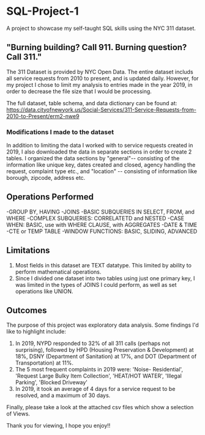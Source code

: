 # SQL-Project-1
A project to showcase my self-taught SQL skills using the NYC 311 dataset.

## "Burning building? Call 911. Burning question? Call 311."
The 311 Dataset is provided by NYC Open Data. The entire dataset includs all service requests from 2010 to present, and is updated daily. However, for my project I chose to limit my analysis to entries made in the year 2019, in order to decrease the file size that I would be processing. 

The full dataset, table schema, and data dictionary can be found at: https://data.cityofnewyork.us/Social-Services/311-Service-Requests-from-2010-to-Present/erm2-nwe9

### Modifications I made to the dataset
In addition to limiting the data I worked with to service requests created in 2019, I also downloaded the data in separate sections in order to create 2 tables. I organized the data sections by "general"-- consisting of the information like unique key, dates created and closed, agency handling the request, complaint type etc., and "location" -- consisting of information like borough, zipcode, address etc.

## Operations Performed
-GROUP BY, HAVING
-JOINS
-BASIC SUBQUERIES IN SELECT, FROM, and WHERE
-COMPLEX SUBQUERIES: CORRELATETD and NESTED
-CASE WHEN: BASIC, use with WHERE CLAUSE, with AGGREGATES
-DATE & TIME
-CTE or TEMP TABLE
-WINDOW FUNCTIONS: BASIC, SLIDING, ADVANCED

## Limitations
1. Most fields in this dataset are TEXT datatype. This limited by ability to perform mathematical operations.
2. Since I divided one dataset into two tables using just one primary key, I was limited in the types of JOINS I could perform, as well as set operations like UNION.

## Outcomes
The purpose of this project was exploratory data analysis. Some findings I'd like to highlight include:

1. In 2019, NYPD responded to 32% of all 311 calls (perhaps not surprising), followed by HPD (Housing Preservation & Development) at 18%, DSNY (Department of Sanitation) at 17%, and DOT (Department of Transportation) at 11%.
2. The 5 most frequent complaints in 2019 were: 'Noise- Residential', 'Request Large Bulky Item Collection', 'HEAT/HOT WATER', 'Illegal Parking',
'Blocked Driveway'
3. In 2019, it took an average of 4 days for a service request to be resolved, and a maximum of 30 days.

Finally, please take a look at the attached csv files which show a selection of Views.

Thank you for viewing, I hope you enjoy!!

